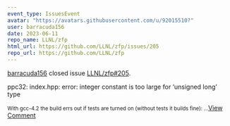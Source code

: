 ```yaml
---
event_type: IssuesEvent
avatar: "https://avatars.githubusercontent.com/u/92015510?"
user: barracuda156
date: 2023-06-11
repo_name: LLNL/zfp
html_url: https://github.com/LLNL/zfp/issues/205
repo_url: https://github.com/LLNL/zfp
---
```


<a href='https://github.com/barracuda156' target='_blank'>barracuda156</a> closed issue <a href='https://github.com/LLNL/zfp/issues/205' target='_blank'>LLNL/zfp#205</a>.

<p>ppc32: index.hpp: error: integer constant is too large for ‘unsigned long’ type</p><small>With gcc-4.2 the build errs out if tests are turned on (without tests it builds fine):...</small><a href='https://github.com/LLNL/zfp/issues/205' target='_blank'>View Comment</a>